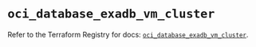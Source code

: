 # `oci_database_exadb_vm_cluster`

Refer to the Terraform Registry for docs: [`oci_database_exadb_vm_cluster`](https://registry.terraform.io/providers/hashicorp/oci/7.19.0/docs/resources/database_exadb_vm_cluster).
